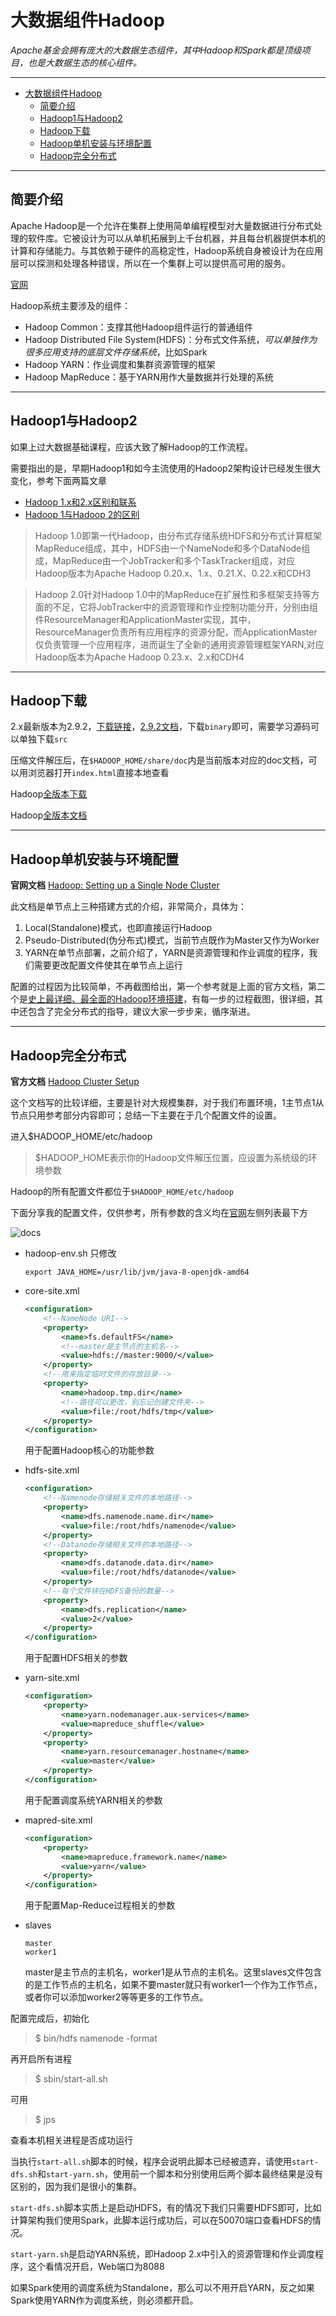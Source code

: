 # 大数据组件Hadoop

*Apache基金会拥有庞大的大数据生态组件，其中Hadoop和Spark都是顶级项目，也是大数据生态的核心组件。*

---

- [大数据组件Hadoop](#%e5%a4%a7%e6%95%b0%e6%8d%ae%e7%bb%84%e4%bb%b6hadoop)
  - [简要介绍](#%e7%ae%80%e8%a6%81%e4%bb%8b%e7%bb%8d)
  - [Hadoop1与Hadoop2](#hadoop1%e4%b8%8ehadoop2)
  - [Hadoop下载](#hadoop%e4%b8%8b%e8%bd%bd)
  - [Hadoop单机安装与环境配置](#hadoop%e5%8d%95%e6%9c%ba%e5%ae%89%e8%a3%85%e4%b8%8e%e7%8e%af%e5%a2%83%e9%85%8d%e7%bd%ae)
  - [Hadoop完全分布式](#hadoop%e5%ae%8c%e5%85%a8%e5%88%86%e5%b8%83%e5%bc%8f)

---

## 简要介绍

Apache Hadoop是一个允许在集群上使用简单编程模型对大量数据进行分布式处理的软件库。它被设计为可以从单机拓展到上千台机器，并且每台机器提供本机的计算和存储能力。与其依赖于硬件的高稳定性，Hadoop系统自身被设计为在应用层可以探测和处理各种错误，所以在一个集群上可以提供高可用的服务。

[官网](https://hadoop.apache.org/)

Hadoop系统主要涉及的组件：
- Hadoop Common：支撑其他Hadoop组件运行的普通组件
- Hadoop Distributed File System(HDFS)：分布式文件系统，*可以单独作为很多应用支持的底层文件存储系统*，比如Spark
- Hadoop YARN：作业调度和集群资源管理的框架
- Hadoop MapReduce：基于YARN用作大量数据并行处理的系统

---

## Hadoop1与Hadoop2

如果上过大数据基础课程，应该大致了解Hadoop的工作流程。

需要指出的是，早期Hadoop1和如今主流使用的Hadoop2架构设计已经发生很大变化，参考下面两篇文章
- [Hadoop 1.x和2.x区别和联系](https://blog.csdn.net/pao___pao/article/details/79464184)
- [Hadoop 1与Hadoop 2的区别](https://blog.csdn.net/simonqian_vip/article/details/20358169)

> Hadoop 1.0即第一代Hadoop，由分布式存储系统HDFS和分布式计算框架MapReduce组成，其中，HDFS由一个NameNode和多个DataNode组成，MapReduce由一个JobTracker和多个TaskTracker组成，对应Hadoop版本为Apache Hadoop 0.20.x、1.x、0.21.X、0.22.x和CDH3

> Hadoop 2.0针对Hadoop 1.0中的MapReduce在扩展性和多框架支持等方面的不足，它将JobTracker中的资源管理和作业控制功能分开，分别由组件ResourceManager和ApplicationMaster实现，其中，ResourceManager负责所有应用程序的资源分配，而ApplicationMaster仅负责管理一个应用程序，进而诞生了全新的通用资源管理框架YARN,对应Hadoop版本为Apache Hadoop 0.23.x、2.x和CDH4

---

## Hadoop下载

2.x最新版本为2.9.2，[下载链接](https://hadoop.apache.org/releases.html)，[2.9.2文档](https://hadoop.apache.org/docs/r2.9.2/index.html)，下载`binary`即可，需要学习源码可以单独下载`src`

压缩文件解压后，在`$HADOOP_HOME/share/doc`内是当前版本对应的doc文档，可以用浏览器打开`index.html`直接本地查看

Hadoop[全版本下载](https://archive.apache.org/dist/hadoop/core/)

Hadoop[全版本文档](https://hadoop.apache.org/docs/)

---

## Hadoop单机安装与环境配置

**官网文档** [Hadoop: Setting up a Single Node Cluster](https://hadoop.apache.org/docs/r2.9.2/hadoop-project-dist/hadoop-common/SingleCluster.html)

此文档是单节点上三种搭建方式的介绍，非常简介，具体为：
1. Local(Standalone)模式，也即直接运行Hadoop
2. Pseudo-Distributed(伪分布式)模式，当前节点既作为Master又作为Worker
3. YARN在单节点部署，之前介绍了，YARN是资源管理和作业调度的程序，我们需要更改配置文件使其在单节点上运行

配置的过程因为比较简单，不再截图给出，第一个参考就是上面的官方文档，第二个是[史上最详细、最全面的Hadoop环境搭建](https://www.javazhiyin.com/25870.html)，有每一步的过程截图，很详细，其中还包含了完全分布式的指导，建议大家一步步来，循序渐进。

---

## Hadoop完全分布式

**官方文档** [Hadoop Cluster Setup](https://hadoop.apache.org/docs/r2.9.2/hadoop-project-dist/hadoop-common/ClusterSetup.html)

这个文档写的比较详细，主要是针对大规模集群，对于我们布置环境，1主节点1从节点只用参考部分内容即可；总结一下主要在于几个配置文件的设置。

进入$HADOOP_HOME/etc/hadoop
> $HADOOP_HOME表示你的Hadoop文件解压位置，应设置为系统级的环境参数

Hadoop的所有配置文件都位于`$HADOOP_HOME/etc/hadoop`

下面分享我的配置文件，仅供参考，所有参数的含义均在[官网](https://hadoop.apache.org/docs/r2.9.2/index.html)左侧列表最下方

![docs](hadoop/doc.jpg)

- hadoop-env.sh
  只修改
  ```
  export JAVA_HOME=/usr/lib/jvm/java-8-openjdk-amd64
  ```

- core-site.xml
  ```xml
  <configuration>
      <!--NameNode URI-->
      <property>
          <name>fs.defaultFS</name>
          <!--master是主节点的主机名-->
          <value>hdfs://master:9000/</value>
      </property>
      <!--用来指定临时文件的存放目录-->
      <property>
          <name>hadoop.tmp.dir</name>
          <!--路径可以更改，别忘记创建文件夹-->
          <value>file:/root/hdfs/tmp</value>
      </property>
  </configuration>
  ```
  用于配置Hadoop核心的功能参数

- hdfs-site.xml
  ```xml
  <configuration>
      <!--Namenode存储相关文件的本地路径-->
      <property>
          <name>dfs.namenode.name.dir</name>
          <value>file:/root/hdfs/namenode</value>
      </property>
      <!--Datanode存储相关文件的本地路径-->
      <property>
          <name>dfs.datanode.data.dir</name>
          <value>file:/root/hdfs/datanode</value>
      </property>
      <!--每个文件块在HDFS备份的数量-->
      <property>
          <name>dfs.replication</name>
          <value>2</value>
      </property>
  </configuration>
  ```
  用于配置HDFS相关的参数

- yarn-site.xml
  ```xml
  <configuration>
      <property>
          <name>yarn.nodemanager.aux-services</name>
          <value>mapreduce_shuffle</value>
      </property>
      <property>
          <name>yarn.resourcemanager.hostname</name>
          <value>master</value>
      </property>
  </configuration>
  ```
  用于配置调度系统YARN相关的参数

- mapred-site.xml
  ```xml
  <configuration>
      <property>
          <name>mapreduce.framework.name</name>
          <value>yarn</value>
      </property>
  </configuration>
  ```
  用于配置Map-Reduce过程相关的参数

- slaves
  ```
  master
  worker1
  ```
  master是主节点的主机名，worker1是从节点的主机名。这里slaves文件包含的是工作节点的主机名，如果不要master就只有worker1一个作为工作节点，或者你可以添加worker2等等更多的工作节点。

配置完成后，初始化
> $ bin/hdfs namenode -format

再开启所有进程
> $ sbin/start-all.sh

可用
> $ jps

查看本机相关进程是否成功运行

当执行`start-all.sh`脚本的时候，程序会说明此脚本已经被遗弃，请使用`start-dfs.sh`和`start-yarn.sh`，使用前一个脚本和分别使用后两个脚本最终结果是没有区别的，因为我们是很小的集群。

`start-dfs.sh`脚本实质上是启动HDFS，有的情况下我们只需要HDFS即可，比如计算架构我们使用Spark，此脚本运行成功后，可以在50070端口查看HDFS的情况。

`start-yarn.sh`是启动YARN系统，即Hadoop 2.x中引入的资源管理和作业调度程序，这个看情况开启，Web端口为8088

如果Spark使用的调度系统为Standalone，那么可以不用开启YARN，反之如果Spark使用YARN作为调度系统，则必须都开启。


